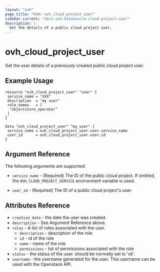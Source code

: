 ```yaml
---
layout: "ovh"
page_title: "OVH: ovh_cloud_project_user"
sidebar_current: "docs-ovh-datasource-cloud-project-user"
description: |-
  Get the details of a public cloud project user.
---
```


# ovh_cloud_project_user

Get the user details of a previously created public cloud project user.

## Example Usage

```hcl
resource "ovh_cloud_project_user" "user" {
 service_name = "XXX"
 description  = "my user"
 role_names   = [
  "objectstore_operator"
 ]
}

data "ovh_cloud_project_user" "my_user" {
 service_name = ovh_cloud_project_user.user.service_name
 user_id      = ovh_cloud_project_user.user.id
}
```

## Argument Reference

The following arguments are supported:

- `service_name` - (Required) The ID of the public cloud project. If omitted,
  the `OVH_CLOUD_PROJECT_SERVICE` environment variable is used.

- `user_id` - (Required) The ID of a public cloud project's user.

## Attributes Reference

- `creation_date` - the date the user was created.
- `description` - See Argument Reference above.
- `roles` - A list of roles associated with the user.
  - `description` - description of the role
  - `id` - id of the role
  - `name` - name of the role
  - `permissions` - list of permissions associated with the role
- `status` - the status of the user. should be normally set to 'ok'.
- `username` - the username generated for the user. This username can be used with
  the Openstack API.
